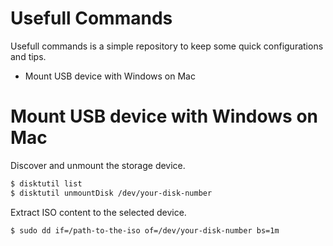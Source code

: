 # Usefull Commands

Usefull commands is a simple repository to keep some quick configurations and tips.

  - Mount USB device with Windows on Mac
  

# Mount USB device with Windows on Mac

Discover and unmount the storage device.

```sh
$ disktutil list
$ disktutil unmountDisk /dev/your-disk-number
```

Extract ISO content to the selected device.

```sh
$ sudo dd if=/path-to-the-iso of=/dev/your-disk-number bs=1m
```